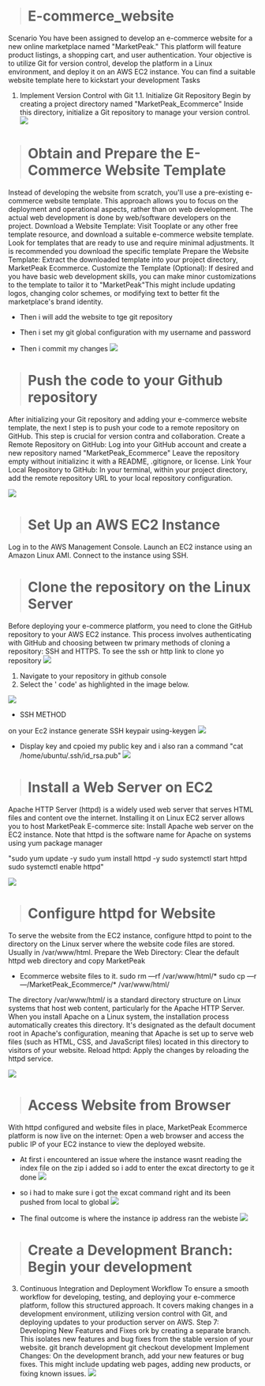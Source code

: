 > # E-commerce_website

Scenario 
You have been assigned to develop an e-commerce website for a new online marketplace named "MarketPeak." This platform will feature product listings, a shopping cart, and user authentication. Your objective is to utilize Git for version control, develop the platform in a Linux environment, and deploy it on an AWS EC2 instance. You can find a suitable website template here to kickstart your development 
Tasks 
1. Implement Version Control with Git 1.1. Initialize Git Repository 
Begin by creating a project directory named "MarketPeak_Ecommerce" 
Inside this directory, initialize a Git repository to manage your version control. 
![](./Images/mkdir%20commerce.png)

> # Obtain and Prepare the E-Commerce Website Template 
Instead of developing the website from scratch, you'll use a pre-existing e-commerce website template. This approach allows you to focus on the deployment and operational aspects, rather than on web development. The actual web development is done by web/software developers on the project. 
Download a Website Template: Visit Tooplate or any other free template resource, and download a suitable e-commerce website template. Look for templates that are ready to use and require minimal adjustments. 
It is recommended you download the specific template 
Prepare the Website Template: Extract the downloaded template into your project directory, MarketPeak Ecommerce. 
Customize the Template (Optional): If desired and you have basic web development skills, you can make minor customizations to the template to tailor it to "MarketPeak"This might include updating logos, changing color schemes, or modifying text to better fit the marketplace's brand identity. 

* Then i will add the website to tge git repository 

* Then i set my git global configuration with my username and password 
* Then i commit my changes
![](./Images/git%20globs.png)

> # Push the code to your Github repository 
After initializing your Git repository and adding your e-commerce website template, the next I step is to push your code to a remote repository on GitHub. This step is crucial for version contra and collaboration. 
Create a Remote Repository on GitHub: Log into your GitHub account and create a new repository named "MarketPeak_Ecommerce" Leave the repository empty without initializinc it with a README, .gitignore, or license. 
Link Your Local Repository to GitHub: In your terminal, within your project directory, add the remote repository URL to your local repository configuration. 

![](./Images/repoo.png)
> # Set Up an AWS EC2 Instance 
Log in to the AWS Management Console. Launch an EC2 instance using an Amazon Linux AMI. Connect to the instance using SSH. 

> # Clone the repository on the Linux Server 
Before deploying your e-commerce platform, you need to clone the GitHub repository to your AWS EC2 instance. This process involves authenticating with GitHub and choosing between tw primary methods of cloning a repository: SSH and HTTPS. To see the ssh or http link to clone yo repository 
![](./Images/clone%20on%20istance.png)

1. Navigate to your repository in github console 
2. Select the ' code' as highlighted in the image below. 

![](./Images/repoo.png)

* SSH METHOD


on your Ec2 instance generate SSH keypair using-keygen
![](./Images/ssh%20keypair.png)

* Display key and cpoied my public key and i also ran a command "cat /home/ubuntu/.ssh/id_rsa.pub"
![](./Images/ran%20cat.png)



> # Install a Web Server on EC2 
Apache HTTP Server  (httpd) is a widely used web server that serves HTML files and content ove the internet. Installing it on Linux EC2 server allows you to host MarketPeak E-commerce site: 
Install Apache web server on the EC2 instance. Note that httpd is the software name for Apache on systems using yum package manager 

"sudo yum update -y
sudo yum install httpd -y
sudo systemctl start httpd
sudo systemctl enable httpd"

![](./Images/sudo.png)

> # Configure httpd for Website 
To serve the website from the EC2 instance, configure httpd to point to the directory on the Linux server where the website code files are stored. Usually in /var/www/html. 
Prepare the Web Directory: Clear the default httpd web directory and copy MarketPeak 
* Ecommerce website files to it. 
sudo rm —rf /var/www/html/* sudo cp —r —/MarketPeak_Ecommerce/* /var/www/html/ 

The directory /var/www/html/ is a standard directory structure on Linux systems that host web content, particularly for the Apache HTTP Server. 
When you install Apache on a Linux system, the installation process automatically creates this directory. It's designated as the default document root in Apache's configuration, meaning that Apache is set up to serve web files (such as HTML, CSS, and JavaScript files) located in this directory to visitors of your website. 
Reload httpd: Apply the changes by reloading the httpd service. 

![](./Images/http.png)


> # Access Website from Browser 
With httpd configured and website files in place, MarketPeak Ecommerce platform is now live on the internet: 
Open a web browser and access the public IP of your EC2 instance to view the deployed website. 


* At first i encountered an issue where the instance wasnt reading the index file on the zip i added so i add to enter the excat directorty to ge it done
![](./Images/it%20works.png)
* so i had to make sure i got the excat command right and its been pushed from  local to global 
![](./Images/enter%20the%20right%20directory.png)

* The final outcome is where the instance ip address ran the webiste 
![](./Images/website%20works.png)
> # Create a Development Branch: Begin your development 
3. Continuous Integration and Deployment Workflow 
To ensure a smooth workflow for developing, testing, and deploying your e-commerce platform, follow this structured approach. It covers making changes in a development environment, utilizing version control with Git, and deploying updates to your production server on AWS. 
Step 7: Developing New Features and Fixes 
ork by creating a separate 
branch. This isolates new features and bug fixes from the stable version of your website. 
git branch development git checkout development 
Implement Changes: On the development branch, add your new features or bug fixes. This might include updating web pages, adding new products, or fixing known issues. 
![](./Images/development%20branch.png)



